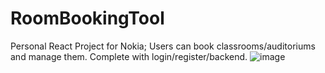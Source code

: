 # RoomBookingTool
Personal React Project for Nokia; Users can book classrooms/auditoriums and manage them. Complete with login/register/backend.
![image](https://github.com/emo-gato/RoomBookingTool/assets/120093461/6901fe78-2d42-4a71-8bbf-f904d462a470)
